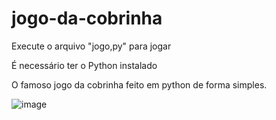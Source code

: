 # jogo-da-cobrinha
Execute o arquivo "jogo,py" para jogar

É necessário ter o Python instalado

O famoso jogo da cobrinha feito em python de forma simples.

![image](https://github.com/jujubap21/jogo-da-cobrinha/assets/148919434/75c2968c-fcf0-4cfd-a21b-f6974f4d251c)
